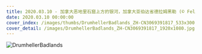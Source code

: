 ```yaml
---
title: 2020.03.10 - 加拿大恶地里石窟上方的银河，加拿大亚伯达省德拉姆黑勒 (© Felis Images/Minden Pictures)
date: 2020.03.10 00:00:00
cover_index: /images/thumbs/DrumhellerBadlands_ZH-CN3069391817_533x300.jpg
cover_detail: /images/DrumhellerBadlands_ZH-CN3069391817_1920x1080.jpg
---
```


![DrumhellerBadlands](/images/DrumhellerBadlands_ZH-CN3069391817_1920x1080.jpg)
